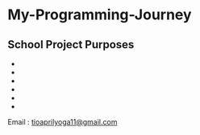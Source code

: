 # My-Programming-Journey




School Project Purposes
-
-
-
-
-
-
-
Email : tioaprilyoga11@gmail.com
